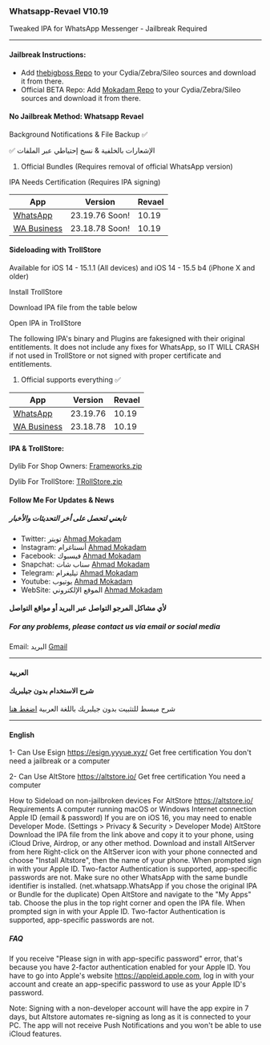 
<h3> Whatsapp-Revael V10.19 </h3>

<p> Tweaked IPA for WhatsApp Messenger - Jailbreak Required </p>

<hr>

<h4> Jailbreak Instructions: </h4>
<ul>
    <li> Add <a href="http://apt.thebigboss.org/repofiles/cydia">thebigboss Repo</a> to your Cydia/Zebra/Sileo sources and download it from there. </li>
    <li> Official BETA Repo: Add <a href="https://mokaddam.firepo.me/">Mokadam Repo</a> to your Cydia/Zebra/Sileo sources and download it from there. </li>
</ul>

<h4> No Jailbreak Method: Whatsapp Revael </h4>
<p> Background Notifications & File Backup ✅ </p>
<p> ✅ الإشعارات بالخلفية & نسخ إحتياطي عبر الملفات  </p>

<ol>
    <li> Official Bundles (Requires removal of official WhatsApp version) </li>
</ol>

<p> IPA Needs Certification (Requires IPA signing) </p>

<table>
    <thead>
        <tr>
            <th> App </th>
            <th> Version </th>
            <th> Revael </th>
        </tr>
    </thead>
    <tbody>
        <tr>
            <td> <a href="https://">WhatsApp</a> </td>
            <td> 23.19.76 Soon!</td>
            <td> 10.19 </td>
        </tr>
        <tr>
            <td> <a href="https://">WA Business</a> </td>
            <td> 23.18.78 Soon!</td>
            <td> 10.19 </td>
        </tr>
    </tbody>
</table>

<h4> Sideloading with TrollStore </h4>
<p> Available for iOS 14 - 15.1.1 (All devices) and iOS 14 - 15.5 b4 (iPhone X and older) </p>

<p> Install TrollStore </p>
<p> Download IPA file from the table below </p>
<p> Open IPA in TrollStore </p>

<p> The following IPA's binary and Plugins are fakesigned with their original entitlements. It does not include any fixes for WhatsApp, so IT WILL CRASH if not used in TrollStore or not signed with proper certificate and entitlements. </p>

<ol>
    <li> Official supports everything ✅ </li>
</ol>

<table>
    <thead>
       <th> App </th>
            <th> Version </th>
            <th> Revael </th>
        </tr>
    </thead>
    <tbody>
        <tr>
            <td> <a href="https://drive.google.com/file/d/1R0ElbSKjQYCFAXnAWpBsNJ-Q-CZjAbpe/view?usp=drivesdk">WhatsApp</a> </td>
            <td> 23.19.76 </td>
            <td> 10.19 </td>
        </tr>
        <tr>
            <td> <a href="https://drive.google.com/file/d/1OzYqsbdKLtjsqVicy6xZPpZlf8GgtYqa/view?usp=drivesdk">WA Business</a> </td>
            <td> 23.18.78 </td>
            <td> 10.19 </td>
        </tr>
    </tbody>
</table>

<h4> IPA & TrollStore: </h4>
<p> Dylib For Shop Owners: <a href="https://drive.google.com/file/d/19QXlA6r6Zd4f5HIpj8WmSiItc8zWlUB7/view?usp=sharing">Frameworks.zip</a> </p>
<p> Dylib For TrollStore: <a href="https://drive.google.com/file/d/1OVMu4a5YL3nPlkXsVq9msrFBcDa-RCyX/view?usp=sharing">TRollStore.zip</a> </p>

<h4> Follow Me For Updates & News </h4>

<h5> تابعني لتحصل على أخر التحديثات والأخبار </h5>
<ul>
    <li> Twitter: تويتر <a href="http://twitter.com/ahmadmokaddam">Ahmad Mokadam</a> </li>
    <li> Instagram: أنستاغرام <a href="http://instagram.com/ahmadmokaddam">Ahmad Mokadam</a> </li>
    <li> Facebook: فيسبوك <a href="http://facebook.com/ahmadmokaddam">Ahmad Mokadam</a> </li>
    <li> Snapchat: سناب شات <a href="https://www.snapchat.com/add/ahmad_mokadam">Ahmad Mokadam</a> </li>
    <li> Telegram: تيليغرام <a href="http://https://t.me/AHMADMOKADAM">Ahmad Mokadam</a> </li>
    <li> Youtube: يوتيوب <a href="https://m.youtube.com/channel/UCA72wIrAAB3FBmqS8L5MCjg/about?disable_polymer=1">Ahmad Mokadam</a> </li>
    <li> WebSite: الموقع الإلكتروني <a href="http://mokadam.com">Ahmad Mokadam</a> </li>
</ul>

<h4> لأي مشاكل المرجو التواصل عبر البريد أو مواقع التواصل </h4>
<h5> For any problems, please contact us via email or social media </h5>
<p> Email: البريد <a href="mailto:ahmadmokaddam@gmail.com">Gmail</a> </p>

<hr>

<h4> العربية </h4>
<h4> شرح الاستخدام بدون جيلبريك </h4>
<p> شرح مبسط للتثبيت بدون جيلبريك باللغة العربية <a href="https://www.mokadam.com/p/alt.html?m=1">اضغط هنا</a> </p>

<hr>

<h4> English </h4>
<p> 1- Can Use Esign <a href="https://esign.yyyue.xyz/">https://esign.yyyue.xyz/</a> Get free certification You don't need a jailbreak or a computer </p>
<p> 2- Can Use AltStore <a href="https://altstore.io/">https://altstore.io/</a> Get free certification You need a computer </p>

<p> How to Sideload on non-jailbroken devices For AltStore <a href="https://altstore.io/">https://altstore.io/</a> Requirements A computer running macOS or Windows Internet connection Apple ID (email & password) If you are on iOS 16, you may need to enable Developer Mode. (Settings > Privacy & Security > Developer Mode) AltStore Download the IPA file from the link above and copy it to your phone, using iCloud Drive, Airdrop, or any other method. Download and install AltServer from here Right-click on the AltServer icon with your phone connected and choose "Install Altstore", then the name of your phone. When prompted sign in with your Apple ID. Two-factor Authentication is supported, app-specific passwords are not. Make sure no other WhatsApp with the same bundle identifier is installed. (net.whatsapp.WhatsApp if you chose the original IPA or Bundle for the duplicate) Open AltStore and navigate to the "My Apps" tab. Choose the plus in the top right corner and open the IPA file. When prompted sign in with your Apple ID. Two-factor Authentication is supported, app-specific passwords are not. </p>

<h5> FAQ </h5>
<p> If you receive "Please sign in with app-specific password" error, that's because you have 2-factor authentication enabled for your Apple ID. You have to go into Apple's website <a href="https://appleid.apple.com">https://appleid.apple.com</a>, log in with your account and create an app-specific password to use as your Apple ID's password. </p>

<p> Note: Signing with a non-developer account will have the app expire in 7 days, but Altstore automates re-signing as long as it is connected to your PC. The app will not receive Push Notifications and you won't be able to use iCloud features. </p>

</body>
</html>
